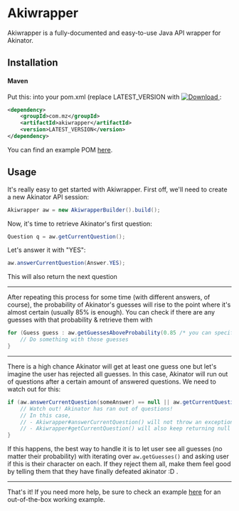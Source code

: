 # Akiwrapper
Akiwrapper is a fully-documented and easy-to-use Java API wrapper for Akinator.

## Installation
#### Maven
Put this: into your pom.xml (replace LATEST_VERSION with [ ![Download](https://api.bintray.com/packages/iareas/Libraries/Akiwrapper/images/download.svg) ](https://bintray.com/iareas/Libraries/Akiwrapper/_latestVersion):
```xml
<dependency>
	<groupId>com.mz</groupId>
	<artifactId>akiwrapper</artifactId>
	<version>LATEST_VERSION</version>
</dependency>
```
You can find an example POM [here](https://github.com/markozajc/Akiwrapper/blob/master/example/pom.xml).

## Usage
It's really easy to get started with Akiwrapper. First off, we'll need to create a new Akinator API session:
```java
Akiwrapper aw = new AkiwrapperBuilder().build();
```

Now, it's time to retrieve Akinator's first question:
```java
Question q = aw.getCurrentQuestion();
```

Let's answer it with "YES":
```java
aw.answerCurrentQuestion(Answer.YES);
```
This will also return the next question

---

After repeating this process for some time (with different answers, of course), the probability of Akinator's guesses will rise to the point where it's almost certain (usually 85% is enough). You can check if there are any guesses with that probability & retrieve them with
```java
for (Guess guess : aw.getGuessesAboveProbability(0.85 /* you can specify your threshold between 0 and 1 */)) {
	// Do something with those guesses
}
```

---

There is a high chance Akinator will get at least one guess one but let's imagine the user has rejected all guesses. In this case, Akinator will run out of questions after a certain amount of answered questions. We need to watch out for this:
``` java
if (aw.answerCurrentQuestion(someAnswer) == null || aw.getCurrentQuestion() == null) {
	// Watch out! Akinator has ran out of questions! 
	// In this case,
	// - Akiwrapper#answerCurrentQuestion() will not throw an exception but rather return null no matter what
	// - Akiwrapper#getCurrentQuestion() will also keep returning null
}
```
If this happens, the best way to handle it is to let user see all guesses (no matter their probability) with iterating over `aw.getGuesses()` and asking user if this is their character on each. If they reject them all, make them feel good by telling them that they have finally defeated akinator :D .


---
That's it! If you need more help, be sure to check an example [here](https://github.com/markozajc/Akiwrapper/tree/master/example) for an out-of-the-box working example.

